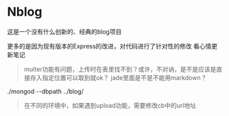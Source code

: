 # Nblog
这是一个没有什么创新的、经典的blog项目

更多的是因为现有版本的Express的改进，对代码进行了针对性的修改
看心情更新笔记

>multer功能有问题，上传时在表里找不到？或许，不对讷，是不是应该是直接存入指定位置可以取到就ok？
>jade里面是不是不能用markdown？


./mongod --dbpath ../blog/

>在不同的环境中，如果遇到upload功能，需要修改cb中的url地址
